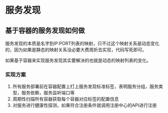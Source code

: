 # 服务发现

## 基于容器的服务发现如何做

服务发现的本质是名字到IP:PORT列表的映射，只不过这个映射关系是动态变化的，因为如果是静态的映射关系没必要大费周折去实现，代码写死即可。

如果基于容器来实现服务发现其实要解决的也就是动态的映射列表的变化。

### 实现方案

1. 所有服务部署前在容器配置上打上服务发现标准标签，表明服务分组，服务类型，服务依赖，服务监听端口等
2. 周期性扫描所有容器获取每个容器对应标签的配置信息
3. 对服务进行健康性探测，如果符合注册条件就调用注册中心的API进行注册
